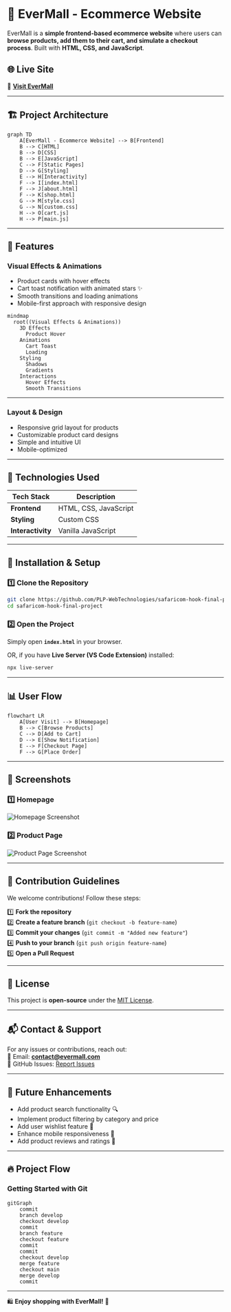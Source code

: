 # 🛒 EverMall - Ecommerce Website

EverMall is a **simple frontend-based ecommerce website** where users can **browse products, add them to their cart, and simulate a checkout process**. Built with **HTML, CSS, and JavaScript**.

## 🌐 Live Site  
🔗 **[Visit EverMall](https://evermall.netlify.app)**  

---

## 🏗️ Project Architecture

```mermaid
graph TD
    A[EverMall - Ecommerce Website] --> B[Frontend]
    B --> C[HTML]
    B --> D[CSS]
    B --> E[JavaScript]
    C --> F[Static Pages]
    D --> G[Styling]
    E --> H[Interactivity]
    F --> I[index.html]
    F --> J[about.html]
    F --> K[shop.html]
    G --> M[style.css]
    G --> N[custom.css]
    H --> O[cart.js]
    H --> P[main.js]
```

---

## 🎯 Features

### **Visual Effects & Animations**
- Product cards with hover effects  
- Cart toast notification with animated stars ✨  
- Smooth transitions and loading animations  
- Mobile-first approach with responsive design  

```mermaid
mindmap
  root((Visual Effects & Animations))
    3D Effects
      Product Hover
    Animations
      Cart Toast
      Loading
    Styling
      Shadows
      Gradients
    Interactions
      Hover Effects
      Smooth Transitions
```

---

### **Layout & Design**
- Responsive grid layout for products  
- Customizable product card designs  
- Simple and intuitive UI  
- Mobile-optimized  

---

## 🔧 Technologies Used

| Tech Stack  | Description |
|-------------|-------------|
| **Frontend**  | HTML, CSS, JavaScript |
| **Styling**  | Custom CSS |
| **Interactivity** | Vanilla JavaScript |

---

## 🚀 Installation & Setup

### 1️⃣ Clone the Repository
```sh
git clone https://github.com/PLP-WebTechnologies/safaricom-hook-final-project-and-deployment-week-8-J-Nyarangi.git
cd safaricom-hook-final-project
```

### 2️⃣ Open the Project
Simply open **`index.html`** in your browser.

OR, if you have **Live Server (VS Code Extension)** installed:
```sh
npx live-server
```

---

## 📊 User Flow

```mermaid
flowchart LR
    A[User Visit] --> B[Homepage]
    B --> C[Browse Products]
    C --> D[Add to Cart]
    D --> E[Show Notification]
    E --> F[Checkout Page]
    F --> G[Place Order]
```

---

## 📸 Screenshots

### 1️⃣ Homepage  
![Homepage Screenshot](link-to-homepage-screenshot)

### 2️⃣ Product Page  
![Product Page Screenshot](link-to-product-page-screenshot)

---

## 📝 Contribution Guidelines

We welcome contributions! Follow these steps:

1️⃣ **Fork the repository**  
2️⃣ **Create a feature branch** (`git checkout -b feature-name`)  
3️⃣ **Commit your changes** (`git commit -m "Added new feature"`)  
4️⃣ **Push to your branch** (`git push origin feature-name`)  
5️⃣ **Open a Pull Request**  

---

## 📜 License

This project is **open-source** under the [MIT License](LICENSE).

---

## 📬 Contact & Support

For any issues or contributions, reach out:  
📧 Email: **contact@evermall.com**  
📌 GitHub Issues: [Report Issues](https://github.com/PLP-WebTechnologies/safaricom-hook-final-project/issues)

---

## 🚀 Future Enhancements

- Add product search functionality 🔍  
- Implement product filtering by category and price  
- Add user wishlist feature 💖  
- Enhance mobile responsiveness 📱  
- Add product reviews and ratings 🌟  

---

## 🔥 Project Flow

### **Getting Started with Git**

```mermaid
gitGraph
    commit
    branch develop
    checkout develop
    commit
    branch feature
    checkout feature
    commit
    commit
    checkout develop
    merge feature
    checkout main
    merge develop
    commit
```

---

🛍️ **Enjoy shopping with EverMall!** 🚀
